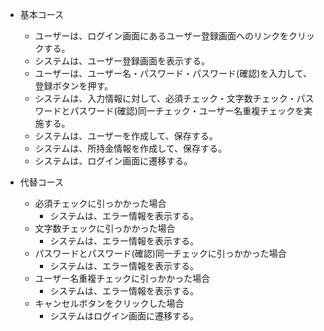 - 基本コース
  - ユーザーは、ログイン画面にあるユーザー登録画面へのリンクをクリックする。
  - システムは、ユーザー登録画面を表示する。
  - ユーザーは、ユーザー名・パスワード・パスワード(確認)を入力して、登録ボタンを押す。
  - システムは、入力情報に対して、必須チェック・文字数チェック・パスワードとパスワード(確認)同一チェック・ユーザー名重複チェックを実施する。
  - システムは、ユーザーを作成して、保存する。
  - システムは、所持金情報を作成して、保存する。
  - システムは、ログイン画面に遷移する。

- 代替コース
  - 必須チェックに引っかかった場合
    - システムは、エラー情報を表示する。
  - 文字数チェックに引っかかった場合
    - システムは、エラー情報を表示する。
  - パスワードとパスワード(確認)同一チェックに引っかかった場合
    - システムは、エラー情報を表示する。
  - ユーザー名重複チェックに引っかかった場合
    - システムは、エラー情報を表示する。
  - キャンセルボタンをクリックした場合
    - システムはログイン画面に遷移する。
